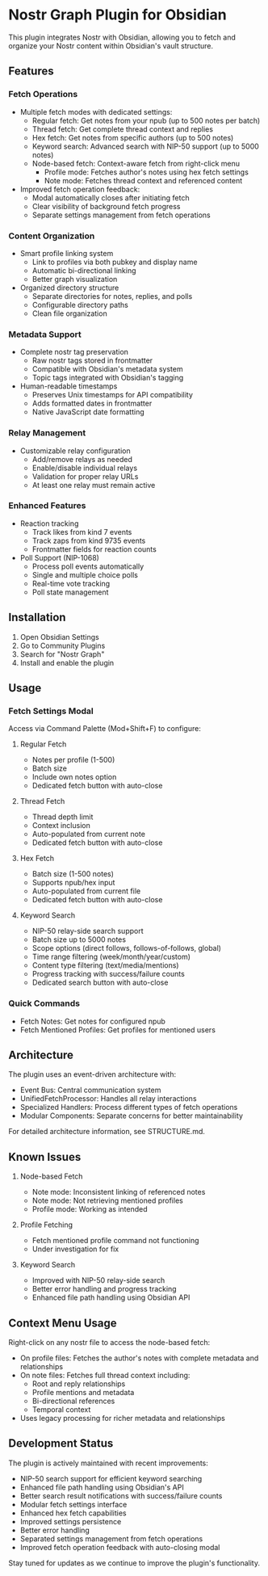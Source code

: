 # Nostr Graph Plugin for Obsidian

This plugin integrates Nostr with Obsidian, allowing you to fetch and organize your Nostr content within Obsidian's vault structure.

## Features

### Fetch Operations
- Multiple fetch modes with dedicated settings:
  - Regular fetch: Get notes from your npub (up to 500 notes per batch)
  - Thread fetch: Get complete thread context and replies
  - Hex fetch: Get notes from specific authors (up to 500 notes)
  - Keyword search: Advanced search with NIP-50 support (up to 5000 notes)
  - Node-based fetch: Context-aware fetch from right-click menu
    - Profile mode: Fetches author's notes using hex fetch settings
    - Note mode: Fetches thread context and referenced content
- Improved fetch operation feedback:
  - Modal automatically closes after initiating fetch
  - Clear visibility of background fetch progress
  - Separate settings management from fetch operations

### Content Organization
- Smart profile linking system
  - Link to profiles via both pubkey and display name
  - Automatic bi-directional linking
  - Better graph visualization
- Organized directory structure
  - Separate directories for notes, replies, and polls
  - Configurable directory paths
  - Clean file organization

### Metadata Support
- Complete nostr tag preservation
  - Raw nostr tags stored in frontmatter
  - Compatible with Obsidian's metadata system
  - Topic tags integrated with Obsidian's tagging
- Human-readable timestamps
  - Preserves Unix timestamps for API compatibility
  - Adds formatted dates in frontmatter
  - Native JavaScript date formatting

### Relay Management
- Customizable relay configuration
  - Add/remove relays as needed
  - Enable/disable individual relays
  - Validation for proper relay URLs
  - At least one relay must remain active

### Enhanced Features
- Reaction tracking
  - Track likes from kind 7 events
  - Track zaps from kind 9735 events
  - Frontmatter fields for reaction counts
- Poll Support (NIP-1068)
  - Process poll events automatically
  - Single and multiple choice polls
  - Real-time vote tracking
  - Poll state management

## Installation

1. Open Obsidian Settings
2. Go to Community Plugins
3. Search for "Nostr Graph"
4. Install and enable the plugin

## Usage

### Fetch Settings Modal
Access via Command Palette (Mod+Shift+F) to configure:

1. Regular Fetch
   - Notes per profile (1-500)
   - Batch size
   - Include own notes option
   - Dedicated fetch button with auto-close

2. Thread Fetch
   - Thread depth limit
   - Context inclusion
   - Auto-populated from current note
   - Dedicated fetch button with auto-close

3. Hex Fetch
   - Batch size (1-500 notes)
   - Supports npub/hex input
   - Auto-populated from current file
   - Dedicated fetch button with auto-close

4. Keyword Search
   - NIP-50 relay-side search support
   - Batch size up to 5000 notes
   - Scope options (direct follows, follows-of-follows, global)
   - Time range filtering (week/month/year/custom)
   - Content type filtering (text/media/mentions)
   - Progress tracking with success/failure counts
   - Dedicated search button with auto-close

### Quick Commands
- Fetch Notes: Get notes for configured npub
- Fetch Mentioned Profiles: Get profiles for mentioned users

## Architecture

The plugin uses an event-driven architecture with:

- Event Bus: Central communication system
- UnifiedFetchProcessor: Handles all relay interactions
- Specialized Handlers: Process different types of fetch operations
- Modular Components: Separate concerns for better maintainability

For detailed architecture information, see STRUCTURE.md.

## Known Issues

1. Node-based Fetch
   - Note mode: Inconsistent linking of referenced notes
   - Note mode: Not retrieving mentioned profiles
   - Profile mode: Working as intended

2. Profile Fetching
   - Fetch mentioned profile command not functioning
   - Under investigation for fix

3. Keyword Search
   - Improved with NIP-50 relay-side search
   - Better error handling and progress tracking
   - Enhanced file path handling using Obsidian API

## Context Menu Usage

Right-click on any nostr file to access the node-based fetch:
- On profile files: Fetches the author's notes with complete metadata and relationships
- On note files: Fetches full thread context including:
  - Root and reply relationships
  - Profile mentions and metadata
  - Bi-directional references
  - Temporal context
- Uses legacy processing for richer metadata and relationships

## Development Status

The plugin is actively maintained with recent improvements:

- NIP-50 search support for efficient keyword searching
- Enhanced file path handling using Obsidian's API
- Better search result notifications with success/failure counts
- Modular fetch settings interface
- Enhanced hex fetch capabilities
- Improved settings persistence
- Better error handling
- Separated settings management from fetch operations
- Improved fetch operation feedback with auto-closing modal

Stay tuned for updates as we continue to improve the plugin's functionality.
